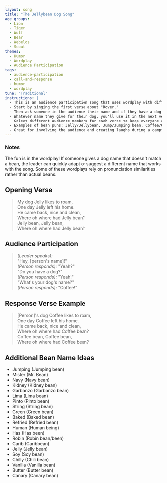 ```yaml
---
layout: song
title: "The Jellybean Dog Song"
age_groups:
  - Lion
  - Tiger
  - Wolf
  - Bear
  - Webelos
  - Scout
themes:
  - Humor
  - Wordplay
  - Audience Participation
tags:
  - audience-participation
  - call-and-response
  - humor
  - wordplay
tune: "Traditional"
instructions: |
  - This is an audience participation song that uses wordplay with different types of beans.
  - Start by singing the first verse about "Rover."
  - Then ask someone in the audience their name and if they have a dog (they can make one up).
  - Whatever name they give for their dog, you'll use it in the next verse, making a pun with a type of bean.
  - Select different audience members for each verse to keep everyone engaged.
  - Examples of bean puns: Jelly/Jellybean, Jump/Jumping bean, Coffee/Coffee bean, etc.
  - Great for involving the audience and creating laughs during a campfire program.
---
```


### Notes
The fun is in the wordplay! If someone gives a dog name that doesn't match a bean, the leader can quickly adapt or suggest a different name that works with the song. Some of these wordplays rely on pronunciation similarities rather than actual beans.

## Opening Verse

> My dog Jelly likes to roam,  
> One day Jelly left his home.  
> He came back, nice and clean,  
> Where oh where had Jelly bean?  
> Jelly bean, Jelly bean,  
> Where oh where had Jelly bean?

## Audience Participation

> *(Leader speaks):*  
> "Hey, [person's name]!"  
> *(Person responds):* "Yeah?"  
> "Do you have a dog?"  
> *(Person responds):* "Yeah!"  
> "What's your dog's name?"  
> *(Person responds):* "Coffee!"

## Response Verse Example
> [Person]'s dog Coffee likes to roam,  
> One day Coffee left his home.  
> He came back, nice and clean,  
> Where oh where had Coffee bean?  
> Coffee bean, Coffee bean,  
> Where oh where had Coffee bean?

## Additional Bean Name Ideas

* Jumping (Jumping bean)
* Mister (Mr. Bean)
* Navy (Navy bean)
* Kidney (Kidney bean)
* Garbanzo (Garbanzo bean)
* Lima (Lima bean)
* Pinto (Pinto bean)
* String (String bean)
* Green (Green bean)
* Baked (Baked bean)
* Refried (Refried bean)
* Human (Human being)
* Has (Has been)
* Robin (Robin bean/been)
* Carib (Caribbean)
* Jelly (Jelly bean)
* Soy (Soy bean)
* Chilly (Chili bean)
* Vanilla (Vanilla bean)
* Butter (Butter bean)
* Canary (Canary bean)
